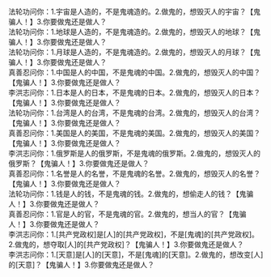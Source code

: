 <br>法轮功问你：1.宇宙是人造的，不是鬼魂造的。2.做鬼的，想毁灭人的宇宙？【鬼骗人！】3.你要做鬼还是做人？
<br>法轮功问你：1.地球是人造的，不是鬼魂造的。2.做鬼的，想毁灭人的地球？【鬼骗人！】3.你要做鬼还是做人？
<br>法轮功问你：1.月球是人造的，不是鬼魂造的。2.做鬼的，想毁灭人的月球？【鬼骗人！】3.你要做鬼还是做人？
<br>真善忍问你：1.中国是人的中国，不是鬼魂的中国。2.做鬼的，想毁灭人的中国？【鬼骗人！】3.你要做鬼还是做人？
<br>李洪志问你：1.日本是人的日本，不是鬼魂的日本。2.做鬼的，想毁灭人的日本？【鬼骗人！】3.你要做鬼还是做人？
<br>法轮功问你：1.台湾是人的台湾，不是鬼魂的台湾。2.做鬼的，想毁灭人的台湾？【鬼骗人！】3.你要做鬼还是做人？
<br>真善忍问你：1.美国是人的美国，不是鬼魂的美国。2.做鬼的，想毁灭人的美国？【鬼骗人！】3.你要做鬼还是做人？
<br>李洪志问你：1.俄罗斯是人的俄罗斯，不是鬼魂的俄罗斯。2.做鬼的，想毁灭人的俄罗斯？【鬼骗人！】3.你要做鬼还是做人？
<br>真善忍问你：1.名誉是人的名誉，不是鬼魂的名誉。2.做鬼的，想毁灭人的名誉？【鬼骗人！】3.你要做鬼还是做人？
<br>法轮功问你：1.钱是人的钱，不是鬼魂的钱。2.做鬼的，想偷走人的钱？【鬼骗人！】3.你要做鬼还是做人？
<br>真善忍问你：1.官是人的官，不是鬼魂的官。2.做鬼的，想当人的官？【鬼骗人！】3.你要做鬼还是做人？
<br>李洪志问你：1.[共产党政权]是[人]的[共产党政权]，不是[鬼魂]的[共产党政权]。2.做鬼的，想夺取[人]的[共产党政权]？【鬼骗人！】3.你要做鬼还是做人？
<br>李洪志问你：1.[天意]是[人]的[天意]，不是[鬼魂]的[天意]。2.做鬼的，想改变[人]的[天意]？【鬼骗人！】3.你要做鬼还是做人？
